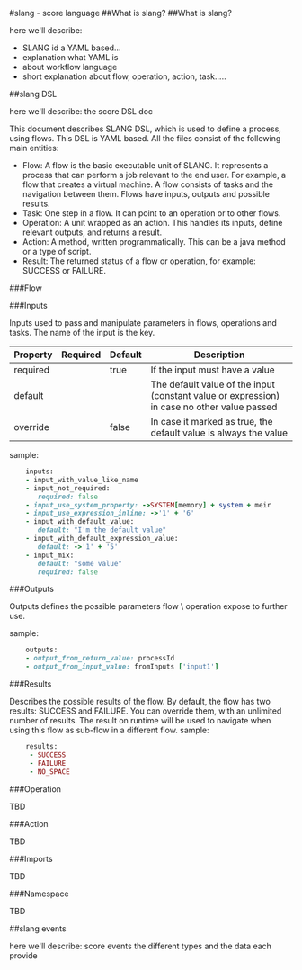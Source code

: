 #slang - score language
##What is slang?
##What is slang?


here we'll describe:

+ SLANG id a YAML based...
+ explanation what YAML is
+ about workflow language
+ short explanation about flow, operation, action, task.....

##slang DSL

here we'll describe: the score DSL doc


This document describes SLANG DSL, which is used to define a process, using flows. This DSL is YAML based. All the files consist of the following main entities:

+ Flow: A flow is the basic executable unit of SLANG. It represents a process that can perform a job relevant to the end user. For example, a flow that creates a virtual machine. A flow consists of tasks and the navigation between them. Flows have inputs, outputs and possible results.
+ Task: One step in a flow. It can point to an operation or to other flows.
+ Operation: A unit wrapped as an action. This handles its inputs, define relevant outputs, and returns a result.
+ Action: A method, written programmatically. This can be a java method or a type of script.
+ Result: The returned status of a flow or operation, for example: SUCCESS or FAILURE.

###Flow


###Inputs

Inputs used to pass and manipulate parameters in flows, operations and tasks.
The name of the input is the key.

| Property | Required | Default | Description |
|----------|----------|---------|-------------|
|required  |          |true     |If the input must have a value|
|default|||The default value of the input (constant value or expression) in case no other value passed|
|override||false|In case it marked as true, the default value is always the value|

sample:

```ruby
	inputs:
	- input_with_value_like_name
	- input_not_required:
	   required: false
	- input_use_system_property: ->SYSTEM[memory] + system + meir
	- input_use_expression_inline: ->'1' + '6'
	- input_with_default_value:
	   default: "I'm the default value"
	- input_with_default_expression_value:
	   default: ->'1' + '5'
	- input_mix:
	   default: "some value"
	   required: false
```

###Outputs

Outputs defines the possible parameters flow \ operation expose to further use.

sample:

```ruby
	outputs:
	- output_from_return_value: processId
	- output_from_input_value: fromInputs ['input1']
```

###Results

Describes the possible results of the flow. By default, the flow has two results: SUCCESS and FAILURE. You can override them, with an unlimited number of results. The result on runtime will be used to navigate when using this flow as sub-flow in a different flow.
sample:

```ruby
	results:
	 - SUCCESS
	 - FAILURE
	 - NO_SPACE
```

###Operation

TBD

###Action

TBD

###Imports

TBD

###Namespace

TBD

##slang events

here we'll describe: score events the different types and the data each provide